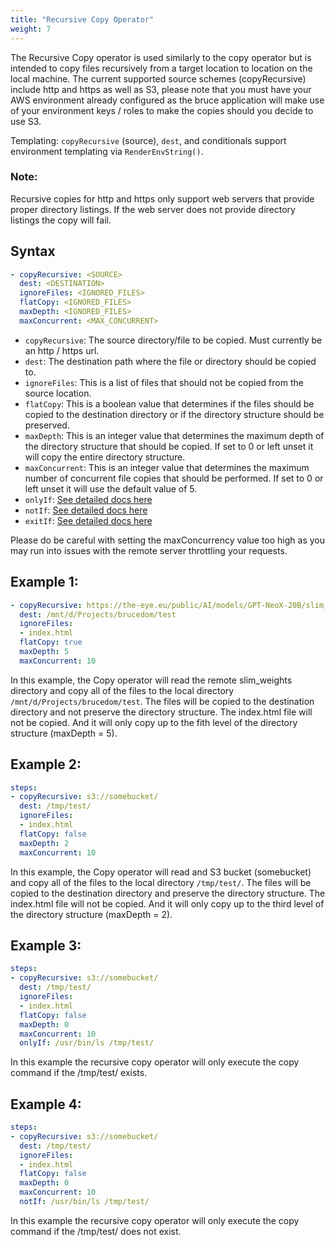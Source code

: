 ```yaml
---
title: "Recursive Copy Operator"
weight: 7
---
```

The Recursive Copy operator is used similarly to the copy operator but is intended to copy files recursively from a target location to location on the local machine.  The current supported source schemes (copyRecursive) include http and https as well as S3, please note that you must have your AWS environment already configured as the bruce application will make use of your environment keys / roles to make the copies should you decide to use S3.

Templating: `copyRecursive` (source), `dest`, and conditionals support environment templating via `RenderEnvString()`.

### Note:
Recursive copies for http and https only support web servers that provide proper directory listings.  If the web server does not provide directory listings the copy will fail.

## Syntax

```yaml
- copyRecursive: <SOURCE>
  dest: <DESTINATION>
  ignoreFiles: <IGNORED_FILES>
  flatCopy: <IGNORED_FILES>
  maxDepth: <IGNORED_FILES>
  maxConcurrent: <MAX_CONCURRENT>
```

* `copyRecursive`: The source directory/file to be copied.  Must currently be an http / https url.
* `dest`: The destination path where the file or directory should be copied to.
* `ignoreFiles`: This is a list of files that should not be copied from the source location.
* `flatCopy`: This is a boolean value that determines if the files should be copied to the destination directory or if the directory structure should be preserved.
* `maxDepth`: This is an integer value that determines the maximum depth of the directory structure that should be copied. If set to 0 or left unset it will copy the entire directory structure.
* `maxConcurrent`: This is an integer value that determines the maximum number of concurrent file copies that should be performed.  If set to 0 or left unset it will use the default value of 5.
* `onlyIf`: [See detailed docs here](/operators/sub-commands)
* `notIf`: [See detailed docs here](/operators/sub-commands)
* `exitIf`: [See detailed docs here](/operators/sub-commands)

Please do be careful with setting the maxConcurrency value too high as you may run into issues with the remote server throttling your requests.

## Example 1:
```yaml
- copyRecursive: https://the-eye.eu/public/AI/models/GPT-NeoX-20B/slim_weights/
  dest: /mnt/d/Projects/brucedom/test
  ignoreFiles: 
  - index.html
  flatCopy: true
  maxDepth: 5
  maxConcurrent: 10
```

In this example, the Copy operator will read the remote slim_weights directory and copy all of the files to the local directory `/mnt/d/Projects/brucedom/test`.  The files will be copied to the destination directory and not preserve the directory structure.  The index.html file will not be copied.  And it will only copy up to the fith level of the directory structure (maxDepth = 5).

## Example 2:
```yaml
steps:
- copyRecursive: s3://somebucket/
  dest: /tmp/test/
  ignoreFiles: 
  - index.html
  flatCopy: false
  maxDepth: 2
  maxConcurrent: 10
```

In this example, the Copy operator will read and S3 bucket (somebucket) and copy all of the files to the local directory `/tmp/test/`.  The files will be copied to the destination directory and preserve the directory structure.  The index.html file will not be copied.  And it will only copy up to the third level of the directory structure (maxDepth = 2).

## Example 3:
```yaml
steps:
- copyRecursive: s3://somebucket/
  dest: /tmp/test/
  ignoreFiles:
  - index.html
  flatCopy: false
  maxDepth: 0
  maxConcurrent: 10
  onlyIf: /usr/bin/ls /tmp/test/
```

In this example the recursive copy operator will only execute the copy command if the /tmp/test/ exists.

## Example 4:
```yaml
steps:
- copyRecursive: s3://somebucket/
  dest: /tmp/test/
  ignoreFiles:
  - index.html
  flatCopy: false
  maxDepth: 0
  maxConcurrent: 10
  notIf: /usr/bin/ls /tmp/test/
```

In this example the recursive copy operator will only execute the copy command if the /tmp/test/ does not exist.
